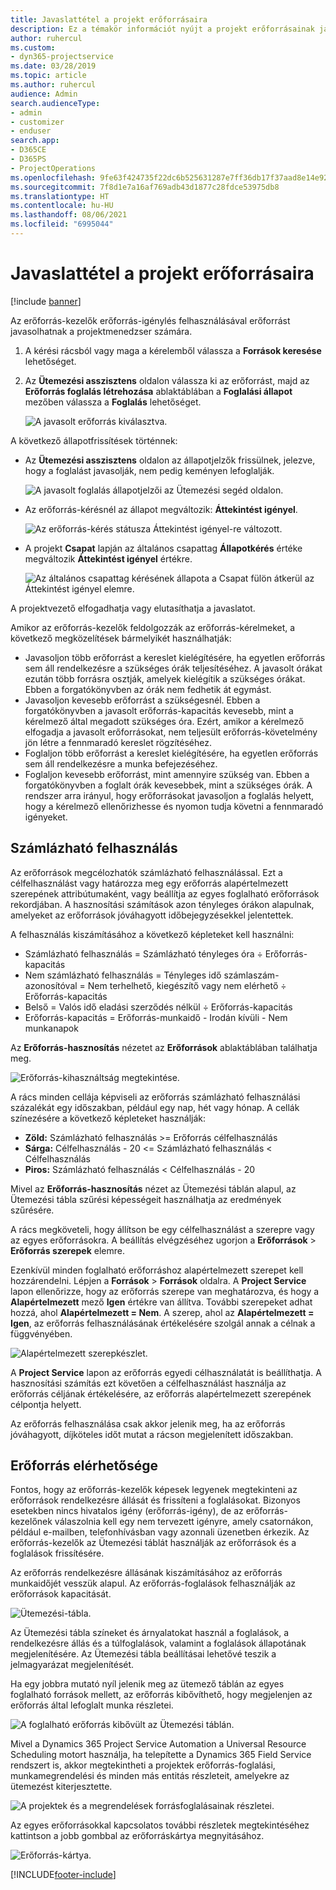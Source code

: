 ```yaml
---
title: Javaslattétel a projekt erőforrásaira
description: Ez a témakör információt nyújt a projekt erőforrásainak javaslatáról.
author: ruhercul
ms.custom:
- dyn365-projectservice
ms.date: 03/28/2019
ms.topic: article
ms.author: ruhercul
audience: Admin
search.audienceType:
- admin
- customizer
- enduser
search.app:
- D365CE
- D365PS
- ProjectOperations
ms.openlocfilehash: 9fe63f424735f22dc6b525631287e7ff36db17f37aad8e14e926f5cc9be39136
ms.sourcegitcommit: 7f8d1e7a16af769adb43d1877c28fdce53975db8
ms.translationtype: HT
ms.contentlocale: hu-HU
ms.lasthandoff: 08/06/2021
ms.locfileid: "6995044"
---
```

# <a name="propose-project-resources"></a>Javaslattétel a projekt erőforrásaira

[!include [banner](../includes/psa-now-project-operations.md)]

Az erőforrás-kezelők erőforrás-igénylés felhasználásával erőforrást javasolhatnak a projektmenedzser számára.

1. A kérési rácsból vagy maga a kérelemből válassza a **Források keresése** lehetőséget.
2. Az **Ütemezési asszisztens** oldalon válassza ki az erőforrást, majd az **Erőforrás foglalás létrehozása** ablaktáblában a **Foglalási állapot** mezőben válassza a **Foglalás** lehetőséget.

    ![A javasolt erőforrás kiválasztva.](media/Resource-Management-image62.png)

A következő állapotfrissítések történnek:

- Az **Ütemezési asszisztens** oldalon az állapotjelzők frissülnek, jelezve, hogy a foglalást javasolják, nem pedig keményen lefoglalják.

    ![A javasolt foglalás állapotjelzői az Ütemezési segéd oldalon.](media/Resource-Management-image63.png)

- Az erőforrás-kérésnél az állapot megváltozik: **Áttekintést igényel**.

    ![Az erőforrás-kérés státusza Áttekintést igényel-re változott.](media/Resource-Management-image64.png)

- A projekt **Csapat** lapján az általános csapattag **Állapotkérés** értéke megváltozik **Áttekintést igényel** értékre.

    ![Az általános csapattag kérésének állapota a Csapat fülön átkerül az Áttekintést igényel elemre.](media/Resource-Management-image48.png)

A projektvezető elfogadhatja vagy elutasíthatja a javaslatot.

Amikor az erőforrás-kezelők feldolgozzák az erőforrás-kérelmeket, a következő megközelítések bármelyikét használhatják:

- Javasoljon több erőforrást a kereslet kielégítésére, ha egyetlen erőforrás sem áll rendelkezésre a szükséges órák teljesítéséhez. A javasolt órákat ezután több forrásra osztják, amelyek kielégítik a szükséges órákat. Ebben a forgatókönyvben az órák nem fedhetik át egymást.
- Javasoljon kevesebb erőforrást a szükségesnél. Ebben a forgatókönyvben a javasolt erőforrás-kapacitás kevesebb, mint a kérelmező által megadott szükséges óra. Ezért, amikor a kérelmező elfogadja a javasolt erőforrásokat, nem teljesült erőforrás-követelmény jön létre a fennmaradó kereslet rögzítéséhez.
- Foglaljon több erőforrást a kereslet kielégítésére, ha egyetlen erőforrás sem áll rendelkezésre a munka befejezéséhez.
- Foglaljon kevesebb erőforrást, mint amennyire szükség van. Ebben a forgatókönyvben a foglalt órák kevesebbek, mint a szükséges órák. A rendszer arra irányul, hogy erőforrásokat javasoljon a foglalás helyett, hogy a kérelmező ellenőrizhesse és nyomon tudja követni a fennmaradó igényeket.

## <a name="billable-utilization"></a>Számlázható felhasználás

Az erőforrások megcélozhatók számlázható felhasználással. Ezt a célfelhasználást vagy határozza meg egy erőforrás alapértelmezett szerepének attribútumaként, vagy beállítja az egyes foglalható erőforrások rekordjában. A hasznosítási számítások azon tényleges órákon alapulnak, amelyeket az erőforrások jóváhagyott időbejegyzésekkel jelentettek.

A felhasználás kiszámításához a következő képleteket kell használni:

- Számlázható felhasználás = Számlázható tényleges óra ÷ Erőforrás-kapacitás
- Nem számlázható felhasználás = Tényleges idő számlaszám-azonosítóval = Nem terhelhető, kiegészítő vagy nem elérhető ÷ Erőforrás-kapacitás
- Belső = Valós idő eladási szerződés nélkül ÷ Erőforrás-kapacitás
- Erőforrás-kapacitás = Erőforrás-munkaidő - Irodán kívüli - Nem munkanapok

Az **Erőforrás-hasznosítás** nézetet az **Erőforrások** ablaktáblában találhatja meg.

![Erőforrás-kihasználtság megtekintése.](media/Resource-Management-image65.png)

A rács minden cellája képviseli az erőforrás számlázható felhasználási százalékát egy időszakban, például egy nap, hét vagy hónap. A cellák színezésére a következő képleteket használják:

- **Zöld:** Számlázható felhasználás \>= Erőforrás célfelhasználás
- **Sárga:** Célfelhasználás - 20 \<= Számlázható felhasználás \< Célfelhasználás
- **Piros:** Számlázható felhasználás \< Célfelhasználás - 20

Mivel az **Erőforrás-hasznosítás** nézet az Ütemezési táblán alapul, az Ütemezési tábla szűrési képességeit használhatja az eredmények szűrésére.

A rács megköveteli, hogy állítson be egy célfelhasználást a szerepre vagy az egyes erőforrásokra. A beállítás elvégzéséhez ugorjon a **Erőforrások** \> **Erőforrás szerepek** elemre.

Ezenkívül minden foglalható erőforráshoz alapértelmezett szerepet kell hozzárendelni. Lépjen a **Források** \> **Források** oldalra. A **Project Service** lapon ellenőrizze, hogy az erőforrás szerepe van meghatározva, és hogy a **Alapértelmezett** mező **Igen** értékre van állítva. További szerepeket adhat hozzá, ahol **Alapértelmezett = Nem**. A szerep, ahol az **Alapértelmezett = Igen**, az erőforrás felhasználásának értékelésére szolgál annak a célnak a függvényében.

![Alapértelmezett szerepkészlet.](media/Resource-Management-image67.png)

A **Project Service** lapon az erőforrás egyedi célhasználatát is beállíthatja. A hasznosítási számítás ezt követően a célfelhasználást használja az erőforrás céljának értékelésére, az erőforrás alapértelmezett szerepének célpontja helyett.

Az erőforrás felhasználása csak akkor jelenik meg, ha az erőforrás jóváhagyott, díjköteles időt mutat a rácson megjelenített időszakban.

## <a name="resource-availability"></a>Erőforrás elérhetősége

Fontos, hogy az erőforrás-kezelők képesek legyenek megtekinteni az erőforrások rendelkezésre állását és frissíteni a foglalásokat. Bizonyos esetekben nincs hivatalos igény (erőforrás-igény), de az erőforrás-kezelőnek válaszolnia kell egy nem tervezett igényre, amely csatornákon, például e-mailben, telefonhívásban vagy azonnali üzenetben érkezik. Az erőforrás-kezelők az Ütemezési táblát használják az erőforrások és a foglalások frissítésére.

Az erőforrás rendelkezésre állásának kiszámításához az erőforrás munkaidőjét vesszük alapul. Az erőforrás-foglalások felhasználják az erőforrások kapacitását.

![Ütemezési-tábla.](media/Resource-Management-image68.png)

Az Ütemezési tábla színeket és árnyalatokat használ a foglalások, a rendelkezésre állás és a túlfoglalások, valamint a foglalások állapotának megjelenítésére. Az Ütemezési tábla beállításai lehetővé teszik a jelmagyarázat megjelenítését.

Ha egy jobbra mutató nyíl jelenik meg az ütemező táblán az egyes foglalható források mellett, az erőforrás kibővíthető, hogy megjelenjen az erőforrás által lefoglalt munka részletei.

![A foglalható erőforrás kibővült az Ütemezési táblán.](media/Resource-Management-image69.png)

Mivel a Dynamics 365 Project Service Automation a Universal Resource Scheduling motort használja, ha telepítette a Dynamics 365 Field Service rendszert is, akkor megtekintheti a projektek erőforrás-foglalási, munkamegrendelési és minden más entitás részleteit, amelyekre az ütemezést kiterjesztette.

![A projektek és a megrendelések forrásfoglalásainak részletei.](media/Resource-Management-image70.png)

Az egyes erőforrásokkal kapcsolatos további részletek megtekintéséhez kattintson a jobb gombbal az erőforráskártya megnyitásához.

![Erőforrás-kártya.](media/Resource-Management-image71.png)


[!INCLUDE[footer-include](../includes/footer-banner.md)]